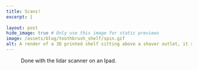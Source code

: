 ```yaml
---
title: Scans!
excerpt: |
    
layout: post
hide_image: true # Only use this image for static previews
image: /assets/blog/toothbrush_shelf/spin.gif
alt: A render of a 3D printed shelf sitting above a shaver outlet, it spins slowly. 
---
```


<figure>
<model-viewer style="width: 500px; height: 500px;" src="/assets/blog/scans/container/container.glb" ar ar-modes="scene-viewer webxr quick-look" camera-controls shadow-intensity="1" exposure="1.08" camera-orbit="30.45deg 63.68deg 27.8m" field-of-view="22.88deg" auto-rotate>
</model-viewer>
<figcaption>
Done with the lidar scanner on an Ipad.
</figcaption>
</figure>

